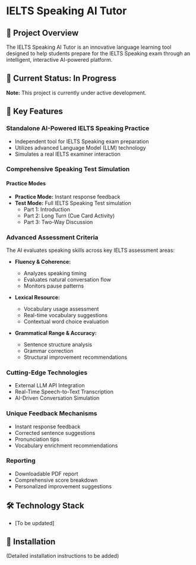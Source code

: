 # IELTS Speaking AI Tutor

## 🌟 Project Overview

The IELTS Speaking AI Tutor is an innovative language learning tool designed to help students prepare for the IELTS Speaking exam through an intelligent, interactive AI-powered platform.

## 🚧 Current Status: In Progress

**Note:** This project is currently under active development.

## 🎯 Key Features

### Standalone AI-Powered IELTS Speaking Practice

- Independent tool for IELTS Speaking exam preparation
- Utilizes advanced Language Model (LLM) technology
- Simulates a real IELTS examiner interaction

### Comprehensive Speaking Test Simulation

#### Practice Modes
- **Practice Mode:** Instant response feedback
- **Test Mode:** Full IELTS Speaking Test simulation
  - Part 1: Introduction
  - Part 2: Long Turn (Cue Card Activity)
  - Part 3: Two-Way Discussion

### Advanced Assessment Criteria

The AI evaluates speaking skills across key IELTS assessment areas:
- **Fluency & Coherence:** 
  - Analyzes speaking timing
  - Evaluates natural conversation flow
  - Monitors pause patterns

- **Lexical Resource:**
  - Vocabulary usage assessment
  - Real-time vocabulary suggestions
  - Contextual word choice evaluation

- **Grammatical Range & Accuracy:**
  - Sentence structure analysis
  - Grammar correction
  - Structural improvement recommendations

### Cutting-Edge Technologies
- External LLM API Integration
- Real-Time Speech-to-Text Transcription
- AI-Driven Conversation Simulation

### Unique Feedback Mechanisms
- Instant response feedback
- Corrected sentence suggestions
- Pronunciation tips
- Vocabulary enrichment recommendations

### Reporting
- Downloadable PDF report
- Comprehensive score breakdown
- Personalized improvement suggestions

## 🛠 Technology Stack
- [To be updated]

## 🚀 Installation
(Detailed installation instructions to be added)

